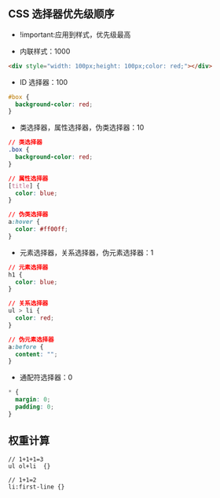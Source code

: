 ## CSS 选择器优先级顺序

- !important:应用到样式，优先级最高

- 内联样式：1000

```html
<div style="width: 100px;height: 100px;color: red;"></div>
```

- ID 选择器：100

```css
#box {
  background-color: red;
}
```

- 类选择器，属性选择器，伪类选择器：10

```css
// 类选择器
.box {
  background-color: red;
}

// 属性选择器
[title] {
  color: blue;
}

// 伪类选择器
a:hover {
  color: #ff00ff;
}
```

- 元素选择器，关系选择器，伪元素选择器：1

```css
// 元素选择器
h1 {
  color: blue;
}

// 关系选择器
ul > li {
  color: red;
}

// 伪元素选择器
a:before {
  content: "";
}
```

- 通配符选择器：0

```css
* {
  margin: 0;
  padding: 0;
}
```

## 权重计算

```
// 1+1+1=3
ul ol+li  {}

// 1+1=2
li:first-line {}
```

